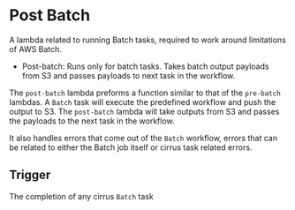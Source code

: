 # Post Batch

A lambda related to running Batch tasks, required to work around limitations of AWS Batch.

* Post-batch: Runs only for batch tasks.  Takes batch output payloads from S3 and passes payloads to next task in the workflow.

The `post-batch` lambda preforms a function similar to that of the `pre-batch` lambdas.  A `Batch` task will execute the predefined workflow and push the output to S3.  The `post-batch` lambda will take outputs from S3 and passes the payloads to the next task in the workflow.

It also handles errors that come out of the `Batch` workflow, errors that can be related to either the Batch job itself or cirrus task related errors.

## Trigger

The completion of any cirrus `Batch` task
